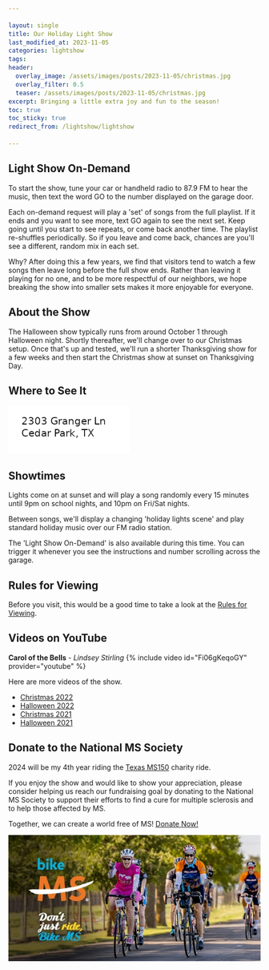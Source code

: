 ```yaml
---

layout: single
title: Our Holiday Light Show
last_modified_at: 2023-11-05
categories: lightshow
tags: 
header:
  overlay_image: /assets/images/posts/2023-11-05/christmas.jpg
  overlay_filter: 0.5
  teaser: /assets/images/posts/2023-11-05/christmas.jpg
excerpt: Bringing a little extra joy and fun to the season!
toc: true
toc_sticky: true
redirect_from: /lightshow/lightshow

---
```


## Light Show On-Demand

To start the show, tune your car or handheld radio to 87.9 FM to hear the music, then text the word GO to the number displayed on the garage door.

Each on-demand request will play a 'set' of songs from the full playlist. If it ends and you want to see more, text GO again to see the next set. Keep going until you start to see repeats, or come back another time. The playlist re-shuffles periodically. So if you leave and come back, chances are you'll see a different, random mix in each set.

Why? After doing this a few years, we find that visitors tend to watch a few songs then leave long before the full show ends. Rather than leaving it playing for no one, and to be more respectful of our neighbors, we hope breaking the show into smaller sets makes it more enjoyable for everyone.

## About the Show

The Halloween show typically runs from around October 1 through Halloween night. Shortly thereafter, we'll change over to our Christmas setup. Once that's up and tested, we'll run a shorter Thanksgiving show for a few weeks and then start the Christmas show at sunset on Thanksgiving Day.

## Where to See It

[![](/assets/images/addresspic.png)](https://www.google.com/maps/place/2303+Granger+Ln,+Cedar+Park,+TX+78613/@30.464377,-97.8452136,17z/data=!3m1!4b1!4m6!3m5!1s0x865b326e29482b6b:0x7889696f94d582be!8m2!3d30.464377!4d-97.8426387!16s%2Fg%2F11c15081z1?entry=ttu])

## Showtimes

Lights come on at sunset and will play a song randomly every 15 minutes until 9pm on school nights, and 10pm on Fri/Sat nights. 

Between songs, we'll display a changing 'holiday lights scene' and play standard holiday music over our FM radio station.

The 'Light Show On-Demand' is also available during this time. You can trigger it whenever you see the instructions and number scrolling across the garage. 

## Rules for Viewing

Before you visit, this would be a good time to take a look at the [Rules for Viewing](/the_rules/).

## Videos on YouTube

**Carol of the Bells** - _Lindsey Stirling_
{% include video id="Fi06gKeqoGY" provider="youtube" %}

Here are more videos of the show.

* [Christmas 2022](https://www.youtube.com/watch?v=APvK6sUjJb0&list=PLqnTwo714RLTJXZgMlEp4fxD013hJhTLK&pp=iAQB)
* [Halloween 2022](https://www.youtube.com/watch?v=vyYcOkxAn0A&list=PLqnTwo714RLRd-xXfDDV3tVemQlGEUyas&pp=iAQB)
* [Christmas 2021](https://www.youtube.com/watch?v=W0lE8rg2HtA&list=PLqnTwo714RLQ9gRZ7aAu5yXrWK0npVrfC&pp=iAQB)
* [Halloween 2021](https://www.youtube.com/watch?v=kL12rmz25g8&list=PLqnTwo714RLSOXWu-0I_B0_j2oyKvy67Z&pp=iAQB)

## Donate to the National MS Society

2024 will be my 4th year riding the [Texas MS150](https://events.nationalmssociety.org/index.cfm?fuseaction=donorDrive.event&eventID=1698) charity ride.

If you enjoy the show and would like to show your appreciation, please consider helping us reach our fundraising goal by donating to the National MS Society to support their efforts to find a cure for multiple sclerosis and to help those affected by MS. 

Together, we can create a world free of MS! [Donate Now!](https://events.nationalmssociety.org/participant/chadgoode2024)

[![National MS Society - BikeMS](/assets/images/splash/social_awareness_dont-just-ride-2.jpg)](https://events.nationalmssociety.org/participant/chadgoode2024)


